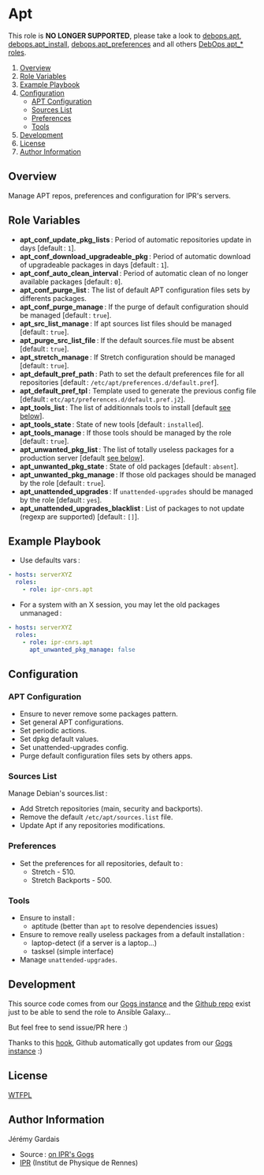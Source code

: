 # Apt

This role is **NO LONGER SUPPORTED**, please take a look to [debops.apt][debops doc apt], [debops.apt_install][debops doc apt_install], [debops.apt_preferences][debops doc apt_preferences] and all others [DebOps apt_* roles][debops doc apt roles].

1. [Overview](#overview)
2. [Role Variables](#role-variables)
3. [Example Playbook](#example-playbook)
4. [Configuration](#configuration)
    * [APT Configuration](#apt-configuration)
    * [Sources List](#sources-list)
    * [Preferences](#preferences)
    * [Tools](#tools)
5. [Development](#development)
6. [License](#license)
7. [Author Information](#author-information)

## Overview

Manage APT repos, preferences and configuration for IPR's servers.

## Role Variables

* **apt_conf_update_pkg_lists** : Period of automatic repositories update in days [default : `1`].
* **apt_conf_download_upgradeable_pkg** : Period of automatic download of upgradeable packages in days [default : `1`].
* **apt_conf_auto_clean_interval** : Period of automatic clean of no longer available packages [default : `0`].
* **apt_conf_purge_list** : The list of default APT configuration files sets by differents packages.
* **apt_conf_purge_manage** : If the purge of default configuration should be managed [default : `true`].
* **apt_src_list_manage** : If apt sources list files should be managed [default : `true`].
* **apt_purge_src_list_file** : If the default sources.file must be absent [default : `true`].
* **apt_stretch_manage** : If Stretch configuration should be managed [default : `true`].
* **apt_default_pref_path** : Path to set the default preferences file for all repositories [default : `/etc/apt/preferences.d/default.pref`].
* **apt_default_pref_tpl** : Template used to generate the previous config file [default : `etc/apt/preferences.d/default.pref.j2`].
* **apt_tools_list** : The list of additionnals tools to install [default [see below](#tools)].
* **apt_tools_state** : State of new tools [default : `installed`].
* **apt_tools_manage** : If those tools should be managed by the role [default : `true`].
* **apt_unwanted_pkg_list** : The list of totally useless packages for a production server [default [see below](#tools)].
* **apt_unwanted_pkg_state** : State of old packages [default : `absent`].
* **apt_unwanted_pkg_manage** : If those old packages should be managed by the role [default : `true`].
* **apt_unattended_upgrades** : If `unattended-upgrades` should be managed by the role [default : `yes`].
* **apt_unattended_upgrades_blacklist** : List of packages to not update (regexp are supported) [default : `[]`].

## Example Playbook

* Use defaults vars :

``` yml
- hosts: serverXYZ
  roles:
    - role: ipr-cnrs.apt
```

* For a system with an X session, you may let the old packages unmanaged :

``` yml
- hosts: serverXYZ
  roles:
    - role: ipr-cnrs.apt
      apt_unwanted_pkg_manage: false
```

## Configuration

### APT Configuration
* Ensure to never remove some packages pattern.
* Set general APT configurations.
* Set periodic actions.
* Set dpkg default values.
* Set unattended-upgrades config.
* Purge default configuration files sets by others apps.

### Sources List
Manage Debian's sources.list :
* Add Stretch repositories (main, security and backports).
* Remove the default `/etc/apt/sources.list` file.
* Update Apt if any repositories modifications.

### Preferences
* Set the preferences for all repositories, default to :
  - Stretch - 510.
  - Stretch Backports - 500.

### Tools
- Ensure to install :
  * aptitude (better than `apt` to resolve dependencies issues)
- Ensure to remove really useless packages from a default installation :
  * laptop-detect (if a server is a laptop…)
  * tasksel (simple interface)
- Manage `unattended-upgrades`.

## Development

This source code comes from our [Gogs instance][apt source] and the [Github repo][apt github] exist just to be able to send the role to Ansible Galaxy…

But feel free to send issue/PR here :)

Thanks to this [hook][gogs to github hook], Github automatically got updates from our [Gogs instance][apt source] :)

## License

[WTFPL][wtfpl website]

## Author Information

Jérémy Gardais
* Source : [on IPR's Gogs][apt source]
* [IPR][ipr website] (Institut de Physique de Rennes)

[gogs to github hook]: https://stackoverflow.com/a/21998477
[apt source]: https://git.ipr.univ-rennes1.fr/cellinfo/ansible.apt
[apt github]: https://github.com/ipr-cnrs/apt
[wtfpl website]: http://www.wtfpl.net/about/
[ipr website]: https://ipr.univ-rennes1.fr/
[debops doc apt_install]: https://docs.debops.org/en/master/ansible/roles/debops.apt_install/index.html
[debops doc apt]: https://docs.debops.org/en/master/ansible/roles/debops.apt/index.html
[debops doc apt_preferences]: https://docs.debops.org/en/master/ansible/roles/debops.apt_preferences/index.html
[debops doc apt roles]: https://docs.debops.org/en/master/search.html?q=debops.apt_&check_keywords=yes
